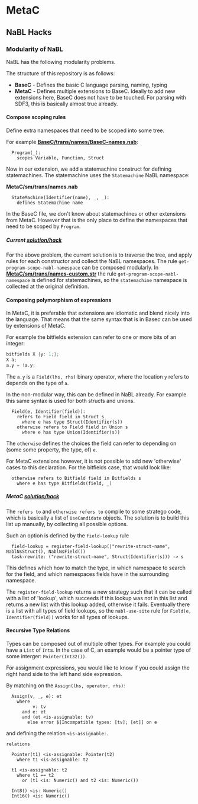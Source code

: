 MetaC
=====


NaBL Hacks
----------

###  Modularity of NaBL

NaBL has the following modularity problems.

The structure of this repository is as follows:

- **BaseC** - Defines the basic C language parsing, naming, typing
- **MetaC** - Defines multiple extensions to BaseC. Ideally to add new extensions
  here, BaseC does not have to be touched. For parsing with SDF3, this is
  basically almost true already.

#### Compose scoping rules

Define extra namespaces that need to be scoped into some tree.

For example **[BaseC/trans/names/BaseC-names.nab](https://github.com/arian/metac/blob/master/BaseC/trans/names/BaseC-names.nab#L14-L18)**:

```
  Program(_):
    scopes Variable, Function, Struct
```

Now in our extension, we add a statemachine construct for defining
statemachines. The statemachine uses the `Statemachine` NaBL namespace:

**MetaC/sm/trans/names.nab**

```
  StateMachine(Identifier(name), _, _):
    defines Statemachine name
```

In the BaseC file, we don't know about statemachines or other extensions from
MetaC. However that is the only place to define the namespaces that need to be
scoped by `Program`.

##### Current [solution/hack](https://github.com/arian/metac/blob/master/BaseC/trans/names/BaseC-names-custom.str#L16-L59)

For the above problem, the current solution is to traverse the tree, and apply
rules for each constructor and collect the NaBL namespaces. The rule
`get-program-scope-nabl-namespace` can be composed modularly. In
**[MetaC/sm/trans/names-custom.str](https://github.com/arian/metac/blob/master/MetaC/sm/trans/names-custom.str#L11-L12)**
the rule `get-program-scope-nabl-namespace` is defined for statemachines, so
the `statemachine` namespace is collected at the original definition.


#### Composing polymorphism of expressions

In MetaC, it is preferable that extensions are idiomatic and blend nicely into
the language. That means that the same syntax that is in Basec can be used by
extensions of MetaC.

For example the bitfields extension can refer to one or more bits of an
integer:

```c
bitfields X {y: 1;};
X a;
a.y = !a.y;
```

The `a.y` is a `Field(lhs, rhs)` binary operator, where the location `y` refers
to depends on the type of `a`.

In the non-modular way, this can be defined in NaBL already. For example this
same syntax is used for both structs and unions.

```
  Field(e, Identifier(field)):
    refers to Field field in Struct s
      where e has type Struct(Identifier(s))
    otherwise refers to Field field in Union s
      where e has type Union(Identifier(s))
```

The `otherwise` defines the choices the field can refer to depending on (some
some property, the type, of) `e`.

For MetaC extensions however, it is not possible to add new 'otherwise' cases
to this declaration. For the bitfields case, that would look like:

```
  otherwise refers to Bitfield field in Bitfields s
    where e has type Bitfields(field, _)
```

##### MetaC [solution/hack](https://github.com/arian/metac/blob/master/BaseC/trans/names/BaseC-structs-custom.str#L17-L67)

The `refers to` and `otherwise refers to` compile to some stratego code, which
is basically a list of `UseCandidate` objects. The solution is to build this
list up manually, by collecting all possible options.

Such an option is defined by the `field-lookup` rule

```
  field-lookup = register-field-lookup(|"rewrite-struct-name", NablNsStruct(), NablNsField())
  task-rewrite: ("rewrite-struct-name", Struct(Identifier(s))) -> s
```

This defines which how to match the type, in which namespace to search for the
field, and which namespaces fields have in the surrounding namespace.

The `register-field-lookup` returns a new strategy such that it can be called
with a list of 'lookup', which succeeds if this lookup was not in this list and
returns a new list with this lookup added, otherwise it fails. Eventually there
is a list with all types of field lookups, so the `nabl-use-site` rule for
`Field(e, Identifier(field))` works for all types of lookups.

#### Recursive Type Relations

Types can be composed out of multiple other types. For example you could have
a `List` of `Int`s. In the case of C, an example would be a pointer type of
some interger: `Pointer(Int32())`.

For assignment expressions, you would like to know if you could assign the
right hand side to the left hand side expression.

By matching on the `Assign(lhs, operator, rhs)`:

```
  Assign(v, _, e): et
    where
          v: tv
      and e: et
      and (et <is-assignable: tv)
        else error $[Incompatible types: [tv]; [et]] on e
```

and defining the relation `<is-assignable:`.

```
relations

  Pointer(t1) <is-assignable: Pointer(t2)
    where t1 <is-assignable: t2

  t1 <is-assignable: t2
    where t1 == t2
      or (t1 <is: Numeric() and t2 <is: Numeric())

  Int8() <is: Numeric()
  Int16() <is: Numeric()
```


